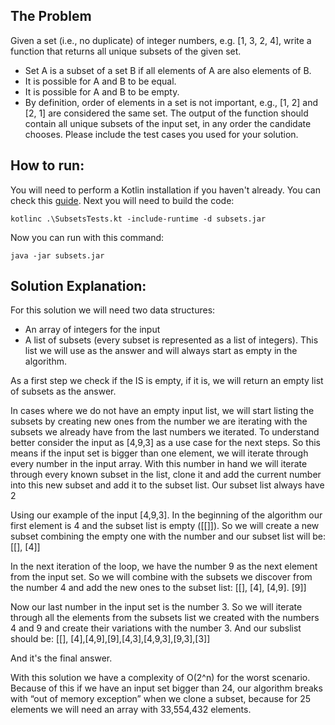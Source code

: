 ## The Problem

Given a set (i.e., no duplicate) of integer numbers, e.g. [1, 3, 2, 4], write a function
that returns all unique subsets of the given set.
- Set A is a subset of a set B if all elements of A are also elements of B.
- It is possible for A and B to be equal.
- It is possible for A and B to be empty.
- By definition, order of elements in a set is not important, e.g., [1, 2] and [2, 1] are
considered the same set. The output of the function should contain all unique
subsets of the input set, in any order the candidate chooses.
Please include the test cases you used for your solution.

## How to run:

You will need to perform a Kotlin installation if you haven't already. You can check this [guide](https://kotlinlang.org/docs/command-line.html).
Next you will need to build the code:
```
kotlinc .\SubsetsTests.kt -include-runtime -d subsets.jar
```
Now you can run with this command:
```
java -jar subsets.jar
```
## Solution Explanation:

For this solution we will need two data structures: 
- An array of integers for the input 
- A list of subsets (every subset is represented as a list of integers). This list we will use as the answer and will always start as empty in the algorithm.

As a first step we check if the IS is empty, if it is, we will return an empty list of subsets as the answer. 

In cases where we do not have an empty input list, we will start listing the subsets by creating new ones from the number we are iterating with the subsets we already have from the last numbers we iterated. To understand better consider the input as [4,9,3] as a use case for the next steps.
So this means if the input set is bigger than one element, we will iterate through every number in the input array. With this number in hand we will iterate through every known subset in the list, clone it and add the current number into this new subset and add it to the subset list. Our subset list always have 2

Using our example of the input [4,9,3]. In the beginning of the algorithm our first element is 4 and the subset list is empty ([[]]). So we will create a new subset combining the empty one with the number and our subset list will be: [[], [4]] 

In the next iteration of the loop, we have the number 9 as the next element from the input set. So we will combine with the subsets we discover from the number 4 and add the new ones to the subset list: [[], [4], [4,9]. [9]]

Now our last number in the input set is the number 3. So we will iterate through all the elements from the subsets list we created with the numbers 4 and 9 and create their variations with the number 3. And our subslist should be: [[], [4],[4,9],[9],[4,3],[4,9,3],[9,3],[3]]

And it's the final answer.

With this solution we have a complexity of O(2^n) for the worst scenario. Because of this if we have an input set bigger than 24, our algorithm breaks with “out of memory exception” when we clone a subset, because for 25 elements we will need an array with 33,554,432 elements.

